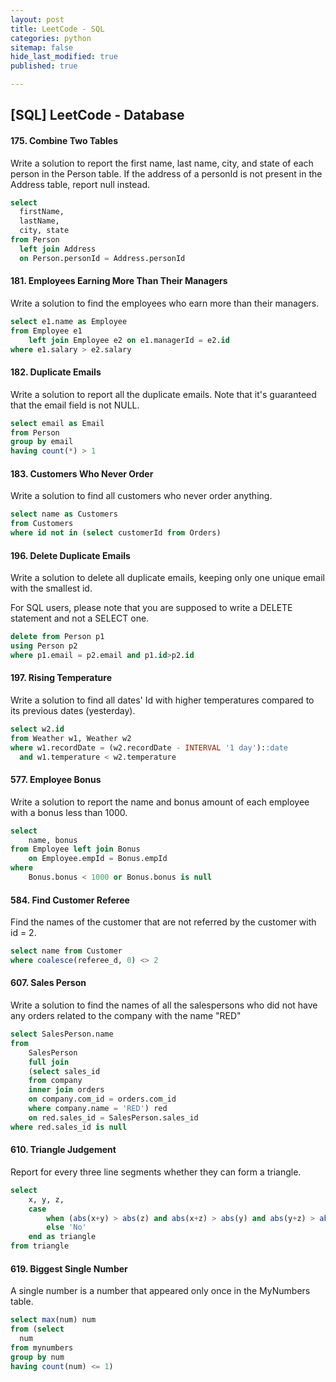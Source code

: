 ```yaml
---
layout: post
title: LeetCode - SQL
categories: python
sitemap: false
hide_last_modified: true
published: true

---
```


## [SQL] LeetCode - Database

#### 175. Combine Two Tables
Write a solution to report the first name, last name, city, and state of each person in the Person table. If the address of a personId is not present in the Address table, report null instead.

~~~ sql
select 
  firstName, 
  lastName, 
  city, state 
from Person 
  left join Address 
  on Person.personId = Address.personId
~~~ 

#### 181. Employees Earning More Than Their Managers
Write a solution to find the employees who earn more than their managers.

~~~ sql
select e1.name as Employee
from Employee e1
    left join Employee e2 on e1.managerId = e2.id
where e1.salary > e2.salary    
~~~ 

#### 182. Duplicate Emails
Write a solution to report all the duplicate emails. Note that it's guaranteed that the email field is not NULL.

~~~ sql
select email as Email
from Person
group by email
having count(*) > 1
~~~ 

#### 183. Customers Who Never Order
Write a solution to find all customers who never order anything.

~~~ sql
select name as Customers
from Customers 
where id not in (select customerId from Orders)
~~~ 

#### 196. Delete Duplicate Emails
Write a solution to delete all duplicate emails, keeping only one unique email with the smallest id.

For SQL users, please note that you are supposed to write a DELETE statement and not a SELECT one.

~~~ sql
delete from Person p1
using Person p2
where p1.email = p2.email and p1.id>p2.id
~~~ 

#### 197. Rising Temperature
Write a solution to find all dates' Id with higher temperatures compared to its previous dates (yesterday).

~~~ sql
select w2.id
from Weather w1, Weather w2
where w1.recordDate = (w2.recordDate - INTERVAL '1 day')::date
  and w1.temperature < w2.temperature
~~~ 

#### 577. Employee Bonus
Write a solution to report the name and bonus amount of each employee with a bonus less than 1000.

~~~ sql
select
    name, bonus
from Employee left join Bonus
    on Employee.empId = Bonus.empId
where
    Bonus.bonus < 1000 or Bonus.bonus is null
~~~ 

#### 584. Find Customer Referee
Find the names of the customer that are not referred by the customer with id = 2.

~~~ sql
select name from Customer
where coalesce(referee_d, 0) <> 2
~~~ 

#### 607. Sales Person
Write a solution to find the names of all the salespersons who did not have any orders related to the company with the name "RED"

~~~ sql
select SalesPerson.name
from 
    SalesPerson
    full join
    (select sales_id
    from company
    inner join orders
    on company.com_id = orders.com_id
    where company.name = 'RED') red
    on red.sales_id = SalesPerson.sales_id
where red.sales_id is null
~~~ 

#### 610. Triangle Judgement
Report for every three line segments whether they can form a triangle.

~~~ sql
select
    x, y, z, 
    case 
        when (abs(x+y) > abs(z) and abs(x+z) > abs(y) and abs(y+z) > abs(x)) then 'Yes'
        else 'No'
    end as triangle
from triangle       
~~~ 

#### 619. Biggest Single Number
A single number is a number that appeared only once in the MyNumbers table.

~~~ sql
select max(num) num
from (select
  num
from mynumbers
group by num
having count(num) <= 1)    
~~~ 